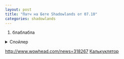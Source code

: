 ```yaml
---
layout: post
title: "Патч на Бете Shadowlands от 07.10"
categories: shadowlands 
---
```

1. блаблабла

<details>
  <summary>Спойлер</summary>

  тест
</details>

<http://www.wowhead.com/news=318267>
<a href="https://www.wowhead.com/talent-calc/shaman/elemental/mN8M">Калькуклятор</a>

